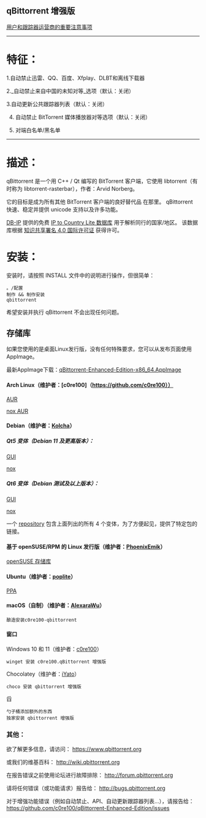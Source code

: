 qBittorrent 增强版
------------------------------------------
[用户和跟踪器运营商的重要注意事项](NOTE.md)
**********************************
# 特征：
1.自动禁止迅雷、QQ、百度、Xfplay、DLBT和离线下载器

2._自动禁止来自中国的未知对等_选项（默认：关闭）

3.自动更新公共跟踪器列表（默认：关闭）

4. 自动禁止 BitTorrent 媒体播放器对等选项（默认：关闭）

5. 对端白名单/黑名单
**********************************
# 描述：
qBittorrent 是一个用 C++ / Qt 编写的 BitTorrent 客户端，它使用
libtorrent（有时称为 libtorrent-rasterbar），作者：Arvid Norberg。

它的目标是成为所有其他 BitTorrent 客户端的良好替代品
在那里。 qBittorrent 快速、稳定并提供 unicode
支持以及许多功能。

[DB-IP](https://db-ip.com/) 提供的免费 [IP to Country Lite 数据库](https://db-ip.com/db/download/ip-to-country-lite) 用于解析同行的国家/地区。 该数据库根据 [知识共享署名 4.0 国际许可证](https://creativecommons.org/licenses/by/4.0/) 获得许可。

# 安装：
安装时，请按照 INSTALL 文件中的说明进行操作，但很简单：

````
。/配置
制作 && 制作安装
qbittorrent
````

希望安装并执行 qBittorrent 不会出现任何问题。

## 存储库

如果您使用的是桌面Linux发行版，没有任何特殊要求，您可以从发布页面使用AppImage。

最新AppImage下载：[qBittorrent-Enhanced-Edition-x86_64.AppImage](https://github.com/c0re100/qBittorrent-Enhanced-Edition/releases/latest/download/qBittorrent-Enhanced-Edition-x86_64.AppImage)

#### Arch Linux（维护者：[c0re100]（https://github.com/c0re100））

[AUR](https://aur.archlinux.org/packages/qbittorrent-enhanced-git/)

[nox AUR](https://aur.archlinux.org/packages/qbittorrent-enhanced-nox-git/)

#### Debian（维护者：[Kolcha](https://github.com/Kolcha)）

##### Qt5 变体（Debian 11 及更高版本）：

[GUI](https://software.opensuse.org//download.html?project=home%3Anikoneko%3Atest&package=qbittorrent-enhanced)

[nox](https://software.opensuse.org//download.html?project=home%3Anikoneko%3Atest&package=qbittorrent-enhanced-nox)

##### Qt6 变体（Debian 测试及以上版本）：

[GUI](https://software.opensuse.org//download.html?project=home%3Anikoneko%3Atest&package=qbittorrent-enhanced-qt6)

[nox](https://software.opensuse.org//download.html?project=home%3Anikoneko%3Atest&package=qbittorrent-enhanced-nox-qt6)

一个 [repository](https://build.opensuse.org/project/show/home:nikoneko:test) 包含上面列出的所有 4 个变体，为了方便起见，提供了特定包的链接。

#### 基于 openSUSE/RPM 的 Linux 发行版（维护者：[PhoenixEmik](https://github.com/PhoenixEmik)）

[openSUSE 存储库](https://build.opensuse.org/package/show/home:PhoenixEmik/qbittorrent-enhanced-edition)

#### Ubuntu（维护者：[poplite](https://github.com/poplite)）

[PPA](https://launchpad.net/~poplite/+archive/ubuntu/qbittorrent-enhanced)

#### macOS（自制）（维护者：[AlexaraWu](https://github.com/AlexaraWu)）
````
酿造安装c0re100-qbittorrent
````

#### 窗口

Windows 10 和 11（维护者：[c0re100](https://github.com/c0re100)）

````
winget 安装 c0re100.qBittorrent 增强版
````

Chocolatey（维护者：[iYato](https://github.com/iYato)）

````
choco 安装 qbittorrent 增强版
````

舀

````
勺子桶添加额外的东西
独家安装 qbittorrent 增强版
````

### 其他：
欲了解更多信息，请访问：
https://www.qbittorrent.org

或我们的维基百科：
http://wiki.qbittorrent.org

在报告错误之前使用论坛进行故障排除：
http://forum.qbittorrent.org

请将任何错误（或功能请求）报告给：
http://bugs.qbittorrent.org

对于增强功能错误（例如自动禁止、API、自动更新跟踪器列表...），请报告给：
https://github.com/c0re100/qBittorrent-Enhanced-Edition/issues
